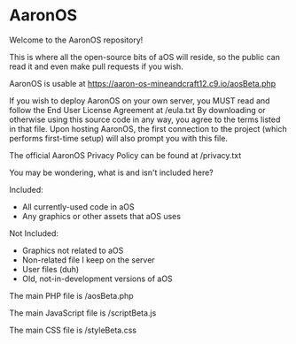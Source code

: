 # AaronOS

Welcome to the AaronOS repository!

This is where all the open-source bits of aOS will reside, so the public can read it and even make pull requests if you wish.

AaronOS is usable at https://aaron-os-mineandcraft12.c9.io/aosBeta.php

If you wish to deploy AaronOS on your own server, you MUST read and follow the End User License Agreement at /eula.txt
By downloading or otherwise using this source code in any way, you agree to the terms listed in that file.
Upon hosting AaronOS, the first connection to the project (which performs first-time setup) will also prompt you with this file.

The official AaronOS Privacy Policy can be found at /privacy.txt

You may be wondering, what is and isn't included here?

Included:
 * All currently-used code in aOS
 * Any graphics or other assets that aOS uses

Not Included:
 * Graphics not related to aOS
 * Non-related file I keep on the server
 * User files (duh)
 * Old, not-in-development versions of aOS

The main PHP file is /aosBeta.php

The main JavaScript file is /scriptBeta.js

The main CSS file is /styleBeta.css
